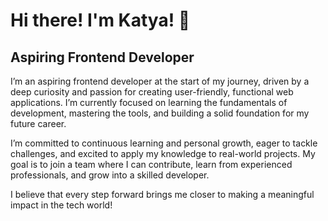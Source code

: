 # Hi there! I'm Katya! 👋

## Aspiring Frontend Developer

I’m an aspiring frontend developer at the start of my journey, driven by a deep curiosity and passion for creating user-friendly, functional web applications. I’m currently focused on learning the fundamentals of development, mastering the tools, and building a solid foundation for my future career.

I’m committed to continuous learning and personal growth, eager to tackle challenges, and excited to apply my knowledge to real-world projects. My goal is to join a team where I can contribute, learn from experienced professionals, and grow into a skilled developer.

I believe that every step forward brings me closer to making a meaningful impact in the tech world!
